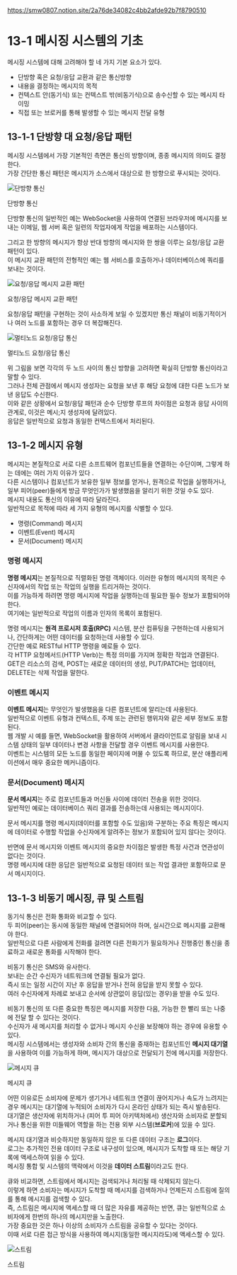 https://smw0807.notion.site/2a76de34082c4bb2afde92b7f8790510

# 13-1 메시징 시스템의 기초

메시징 시스템에 대해 고려해야 할 네 가지 기본 요소가 있다.

- 단방향 혹은 요청/응답 교환과 같은 통신방향
- 내용을 결정하는 메시지의 목적
- 컨텍스트 안(동기식) 또는 컨텍스트 밖(비동기식)으로 송수신할 수 있는 메시지 타이밍
- 직접 또는 브로커를 통해 발생할 수 있는 메시지 전달 유형

## 13-1-1 단방향 대 요청/응답 패턴

메시징 시스템에서 가장 기본적인 측면은 통신의 방향이며, 종종 메시지의 의미도 결정한다.  
가장 간단한 통신 패턴은 메시지가 소스에서 대상으로 한 방향으로 푸시되는 것이다.

![단방향 통신](https://prod-files-secure.s3.us-west-2.amazonaws.com/bc261f43-de91-483d-8946-ac5a65106576/36dc3706-e1fe-4836-a01b-5500bba8b165/Untitled.png)

단방향 통신

단방향 통신의 일반적인 예는 WebSocket을 사용하여 연결된 브라우저에 메시지를 보내는 이메일, 웹 서버 혹은 일련의 작업자에게 작업을 배포하는 시스템이다.

그리고 한 방향의 메시지가 항상 반대 방향의 메시지와 한 쌍을 이루는 요청/응답 교환 패턴이 있다.  
이 메시지 교환 패턴의 전형적인 예는 웹 서비스를 호출하거나 데이터베이스에 쿼리를 보내는 것이다.

![요청/응답 메시지 교환 패턴](https://prod-files-secure.s3.us-west-2.amazonaws.com/bc261f43-de91-483d-8946-ac5a65106576/42ee00dc-f407-4f5b-8ddd-6f52ea9ee860/Untitled.png)

요청/응답 메시지 교환 패턴

요청/응답 패턴을 구현하는 것이 사소하게 보일 수 있겠지만 통신 채널이 비동기적이거나 여러 노드를 포함하는 경우 더 복잡해진다.

![멀티노드 요청/응답 통신](https://prod-files-secure.s3.us-west-2.amazonaws.com/bc261f43-de91-483d-8946-ac5a65106576/1ac13406-5486-4c7c-a8be-7ed8283b0e18/Untitled.png)

멀티노드 요청/응답 통신

위 그림을 보면 각각의 두 노드 사이의 통신 방향을 고려하면 확실히 단방향 통신이라고 말할 수 있다.  
그러나 전체 관점에서 메시지 생성자는 요청을 보낸 후 해당 요청에 대한 다른 노드가 보낸 응답도 수신한다.  
이와 같은 상황에서 요청/응답 패턴과 순수 단방향 루프의 차이점은 요청과 응답 사이의 관계로, 이것은 메시;지 생성자에 달려있다.  
응답은 일반적으로 요청과 동일한 컨텍스트에서 처리된다.

## 13-1-2 메시지 유형

메시지는 본질적으로 서로 다른 소프트웨어 컴포넌트들을 연결하는 수단이며, 그렇게 하는 데에는 여러 가지 이유가 있다 .  
다른 시스템이나 컴포넌트가 보유한 일부 정보를 얻거나, 원격으로 작업을 실행하거나, 일부 피어(peer)들에게 방금 무엇인가가 발생했음을 알리기 위한 것일 수도 있다.  
메시지 내용도 통신의 이유에 따라 달라진다.  
일반적으로 목적에 따라 세 가지 유형의 메시지를 식별할 수 있다.

- 명령(Command) 메시지
- 이벤트(Event) 메시지
- 문서(Document) 메시지

### 명령 메시지

**명령 메시지**는 본질적으로 직렬화된 명령 객체이다.
이러한 유형의 메시지의 목적은 수신자에서의 작업 또는 작업의 실행을 트리거하는 것이다.  
이를 가능하게 하려면 명령 메시지에 작업을 실행하는데 필요한 필수 정보가 포함되어야 한다.  
여기에는 일반적으로 작업의 이름과 인자의 목록이 포함된다.

명령 메시지는 **원격 프로시저 호출(RPC)** 시스템, 분산 컴퓨팅을 구현하는데 사용되거나, 간단하게는 어떤 데이터를 요청하는데 사용할 수 있다.  
간단한 예로 RESTful HTTP 명령을 예로들 수 있다.  
각 HTTP 요청메서드(HTTP Verb)는 특정 의미를 가지며 정확한 작업과 연결된다.  
GET은 리소스의 검색, POST는 새로운 데이터의 생성, PUT/PATCH는 업데이터, DELETE는 삭제 작업을 말한다.

### 이벤트 메시지

**이벤트 메시지**는 무엇인가 발생했음을 다른 컴포넌트에 알리는데 사용된다.  
일반적으로 이벤트 유형과 컨텍스트, 주제 또는 관련된 행위자와 같은 세부 정보도 포함된다.  
웹 개발 시 예를 들면, WebSocket을 활용하여 서버에서 클라이언트로 알림을 보내 시스템 상태의 일부 데이터나 변경 사항을 전달할 경우 이벤트 메시지를 사용한다.  
이벤트는 시스템의 모든 노드를 동일한 페이지에 머물 수 있도록 하므로, 분산 애플리케이션에서 매우 중요한 메커니즘이다.

### 문서(Document) 메시지

**문서 메시지**는 주로 컴포넌트들과 머신들 사이에 데이터 전송을 위한 것이다.  
일반적인 예로는 데이터베이스 쿼리 결과를 전송하는데 사용되는 메시지이다.

문서 메시지를 명령 메시지(데이터를 포함할 수도 있음)와 구분하는 주요 특징은 메시지에 데이터로 수행할 작업을 수신자에게 알려주는 정보가 포함되어 있지 않다는 것이다.

반면에 문서 메시지와 이벤트 메시지의 중요한 차이점은 발생한 특정 사건과 연관성이 없다는 것이다.  
명령 메시지에 대한 응답은 일반적으로 요청된 데이터 또는 작업 결과만 포함하므로 문서 메시지이다.

## 13-1-3 비동기 메시징, 큐 및 스트림

동기식 통신은 전화 통화와 비교할 수 있다.  
두 피어(peer)는 동시에 동일한 채널에 연결되어야 하며, 실시간으로 메시지를 교환해야 한다.  
일반적으로 다른 사람에게 전화를 걸려면 다른 전화기가 필요하거나 진행중인 통신을 종료하고 새로운 통화를 시작해야 한다.

비동기 통신은 SMS와 유사한다.  
보내는 순간 수신자가 네트워크에 연결될 필요가 없다.  
즉시 또는 일정 시간이 지난 후 응답을 받거나 전혀 응답을 받지 못할 수 있다.  
여러 수신자에게 차례로 보내고 순서에 상관없이 응답(있는 경우)을 받을 수도 있다.

비동기 통신의 또 다른 중요한 특징은 메시지를 저장한 다음, 가능한 한 빨리 또는 나중에 전달 할 수 있다는 것이다.  
수신자가 새 메시지를 처리할 수 없거나 메시지 수신을 보장해야 하는 경우에 유용할 수 있다.  
메시징 시스템에서는 생성자와 소비자 간의 통신을 중재하는 컴포넌트인 **메시지 대기열**을 사용하여 이를 가능하게 하며, 메시지가 대상으로 전달되기 전에 메시지를 저장한다.

![메시지 큐](https://prod-files-secure.s3.us-west-2.amazonaws.com/bc261f43-de91-483d-8946-ac5a65106576/c68d7aa1-8a1e-4fc4-b501-0bfbe4e794ed/Untitled.png)

메시지 큐

어떤 이유로든 소비자에 문제가 생기거나 네트워크 연결이 끊어지거나 속도가 느려지는 경우 메시지는 대기열에 누적되어 소비자가 다시 온라인 상태가 되는 즉시 발송된다.  
대기열은 생산자에 위치하거나 (피어 투 피어 아키텍처에서) 생산자와 소비자로 분할되거나 통신을 위한 미들웨어 역할을 하는 전용 외부 시스템(**브로커**)에 있을 수 있다.

메시지 대기열과 비슷하지만 동일하지 않은 또 다른 데이터 구조는 **로그**이다.  
로그는 추가적인 전용 데이터 구조로 내구성이 있으며, 메시지가 도착할 때 또는 해당 기록에 액세스하여 읽을 수 있다.  
메시징 통합 및 시스템의 맥락에서 이것을 **데이터 스트림**이라고도 한다.

큐와 비교하면, 스트림에서 메시지는 검색되거나 처리될 때 삭제되지 않는다.  
이렇게 하면 소비자는 메시지가 도착할 때 메시지를 검색하거나 언제든지 스트림에 질의를 통해 메시지를 검색할 수 있다.  
즉, 스트림은 메시지에 액세스할 때 더 많은 자유를 제공하는 반면, 큐는 일반적으로 소비자에게 한번의 하나의 메시지만을 노출한다.  
가장 중요한 것은 하나 이상의 소비자가 스트림을 공유할 수 있다는 것이다.  
이때 서로 다른 접근 방식을 사용하여 메시지(동일한 메시지라도)에 액세스할 수 있다.

![스트림](https://prod-files-secure.s3.us-west-2.amazonaws.com/bc261f43-de91-483d-8946-ac5a65106576/c2969f37-2d07-466a-9c67-054f74843b4e/Untitled.png)

스트림
